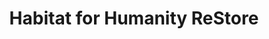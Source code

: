 ---
title: "Habitat for Humanity ReStore"
url: /manistique/habitat-for-humanity-restore/
shop: charity
---